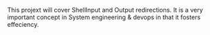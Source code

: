 This projext will cover ShellInput and Output redirections. It is a very important concept in System engineering & devops in that it fosters effeciency.